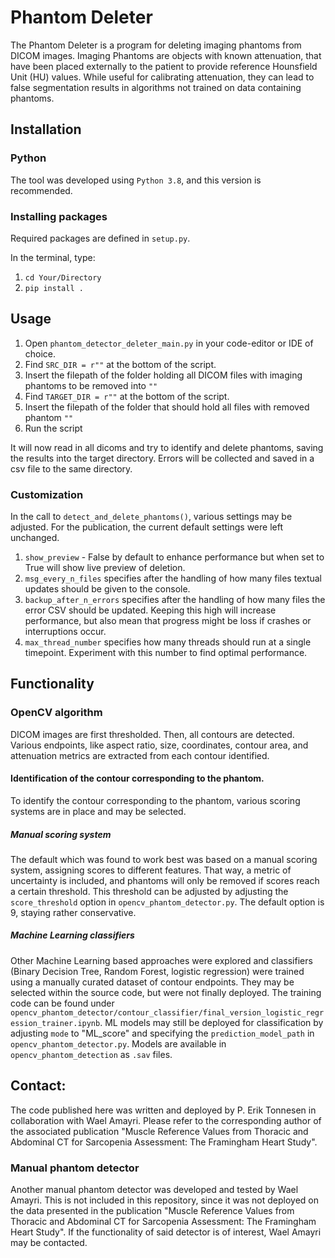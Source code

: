 # Phantom Deleter

The Phantom Deleter is a program for deleting imaging phantoms from DICOM images. 
Imaging Phantoms are objects with known attenuation, that have been placed externally to the patient to provide reference Hounsfield Unit (HU) values. 
While useful for calibrating attenuation, they can lead to false segmentation results in algorithms not trained on data containing phantoms.



## Installation

### Python
The tool was developed using `Python 3.8`, and this version is recommended.

### Installing packages
Required packages are defined in `setup.py`.


In the terminal, type:
1. `cd Your/Directory`
2. `pip install .`

## Usage

1. Open `phantom_detector_deleter_main.py` in your code-editor or IDE of choice.
2. Find `SRC_DIR = r""` at the bottom of the script.
3. Insert the filepath of the folder holding all DICOM files with imaging phantoms to be removed into `""`
4. Find `TARGET_DIR = r""` at the bottom of the script.
5. Insert the filepath of the folder that should hold all files with removed phantom `""`
6. Run the script

It will now read in all dicoms and try to identify and delete phantoms, saving the results into the target directory.
Errors will be collected and saved in a csv file to the same directory.

### Customization
In the call to `detect_and_delete_phantoms()`, various settings may be adjusted. 
For the publication, the current default settings were left unchanged.
1. `show_preview` - False by default to enhance performance but when set to True will show live preview of deletion.
2. `msg_every_n_files` specifies after the handling of how many files textual updates should be given to the console.
3. `backup_after_n_errors` specifies after the handling of how many files the error CSV should be updated. Keeping this high will increase performance, but also mean that progress might be loss if crashes or interruptions occur.
4. `max_thread_number` specifies how many threads should run at a single timepoint. Experiment with this number to find optimal performance.

## Functionality

### OpenCV algorithm
DICOM images are first thresholded. Then, all contours are detected. 
Various endpoints, like aspect ratio, size, coordinates, contour area, and attenuation metrics are extracted from each contour identified.

#### Identification of the contour corresponding to the phantom.

To identify the contour corresponding to the phantom, various scoring systems are in place and may be selected.

##### Manual scoring system
The default which was found to work best was based on a manual scoring system, assigning scores to different features.
That way, a metric of uncertainty is included, and phantoms will only be removed if scores reach a certain threshold.
This threshold can be adjusted by adjusting the `score_threshold` option in `opencv_phantom_detector.py`.
The default option is 9, staying rather conservative.

##### Machine Learning classifiers
Other Machine Learning based approaches were explored and classifiers (Binary Decision Tree, Random Forest, logistic regression) were trained using a manually curated dataset of contour endpoints.
They may be selected within the source code, but were not finally deployed. The training code can be found under 
`opencv_phantom_detector/contour_classifier/final_version_logistic_regression_trainer.ipynb`. 
ML models may still be deployed for classification by adjusting `mode` to "ML_score" and specifying the `prediction_model_path` in `opencv_phantom_detector.py`.
Models are available in `opencv_phantom_detection` as `.sav` files.

## Contact:
The code published here was written and deployed by P. Erik Tonnesen in collaboration with Wael Amayri.
Please refer to the corresponding author of the associated publication "Muscle Reference Values from Thoracic and Abdominal CT for Sarcopenia Assessment: The Framingham Heart Study".



### Manual phantom detector

Another manual phantom detector was developed and tested by Wael Amayri. 
This is not included in this repository, since it was not deployed on the data presented in the publication "Muscle Reference Values from Thoracic and Abdominal CT for Sarcopenia Assessment: The Framingham Heart Study".
If the functionality of said detector is of interest, Wael Amayri may be contacted.